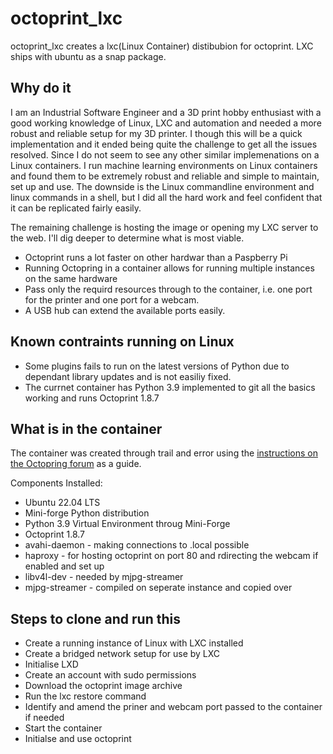 # octoprint_lxc
octoprint_lxc creates a lxc(Linux Container) distibubion for octoprint. LXC ships with ubuntu as a snap package.

## Why do it

I am an Industrial Software Engineer and a 3D print hobby enthusiast with a good working knowledge of Linux, LXC and automation and needed a more robust and reliable setup for my 3D printer. I though this will be a quick implementation and it ended being quite the challenge to get all the issues resolved.  Since I do not seem to see any other similar implemenations on a Linux containers. I run machine learning environments on Linux containers and found them to be extremely robust and reliable and simple to maintain, set up and use. The downside is the Linux commandline environment and linux commands in a shell, but I did all the hard work and feel confident that it can be replicated fairly easily. 

The remaining challenge is hosting the image or opening my LXC server to the web. I'll dig deeper to determine what is most viable. 

  * Octoprint runs a lot faster on other hardwar than a Paspberry Pi
  * Running Octopring in a container allows for running multiple instances on the same hardware
  * Pass only the requird resources through to the container, i.e. one port for the printer and one port for a webcam.
  * A USB hub can extend the available ports easily.

## Known contraints running on Linux

  * Some plugins fails to run on the latest versions of Python due to dependant library updates and is not easiliy fixed.
  * The currnet container has Python 3.9 implemented to git all the basics working and runs Octoprint 1.8.7

## What is in the container
The container was created through trail and error using the [instructions on the Octopring forum](https://community.octoprint.org/t/setting-up-octoprint-on-a-raspberry-pi-running-raspberry-pi-os-debian/2337) as a guide.

 Components Installed:
   * Ubuntu 22.04 LTS
   * Mini-forge Python distribution
   * Python 3.9 Virtual Environment throug Mini-Forge
   * Octoprint 1.8.7 
   * avahi-daemon - making connections to <hostname>.local possible
   * haproxy - for hosting octoprint on port 80 and rdirecting the webcam if enabled and set up
   * libv4l-dev - needed by mjpg-streamer
   * mjpg-streamer - compiled on seperate instance and copied over

## Steps to clone and run this

  * Create a running instance of Linux with LXC installed
  * Create a bridged network setup for use by LXC
  * Initialise LXD
  * Create an account with sudo permissions
  * Download the octoprint image archive
  * Run the lxc restore command
  * Identify and amend the priner and webcam port passed to the container if needed
  * Start the container
  * Initialse and use octoprint

 
